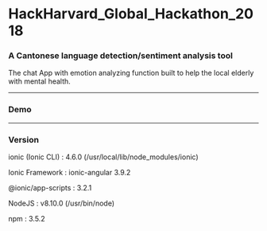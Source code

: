 # HackHarvard_Global_Hackathon_2018

### A Cantonese language detection/sentiment analysis tool

The chat App with emotion analyzing function built to help the local elderly with mental health.

----------------------------------------------------------
### Demo

----------------------------------------------------------

### Version
ionic (Ionic CLI)  : 4.6.0 (/usr/local/lib/node_modules/ionic)

Ionic Framework    : ionic-angular 3.9.2

@ionic/app-scripts : 3.2.1

NodeJS : v8.10.0 (/usr/bin/node)

npm    : 3.5.2